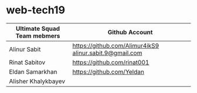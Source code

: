 # web-tech19
Ultimate Squad Team mebmers | Github Account
------------ | -------------
Alinur Sabit | https://github.com/Alimur4ikS9 alinur.sabit.9@gmail.com
Rinat Sabitov | https://github.com/rinat001
Eldan Samarkhan | https://github.com/Yeldan
Alisher Khalykbayev |  
